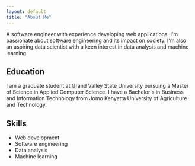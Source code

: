 ```yaml
---
layout: default
title: "About Me"
---
```

<section id="intro">
  <p>
    A software engineer with experience developing web applications.
    I'm passionate about software engineering and its impact on society.
    I'm also an aspiring data scientist with a keen interest in data analysis and machine learning.
  </p>
</section>
<section id="education">
  <h2>Education</h2>
  <p>
    I am a graduate student at Grand Valley State University pursuing a Master of Science in Applied Computer Science.
    I have a Bachelor's in Business and Information Technology from Jomo Kenyatta University of Agriculture and Technology.
  </p>
</section>
<section id="skills">
  <h2>Skills</h2>
  <ul>
    <li>Web development</li>
    <li>Software engineering</li>
    <li>Data analysis</li>
    <li>Machine learning</li>
  </ul>
</section>
